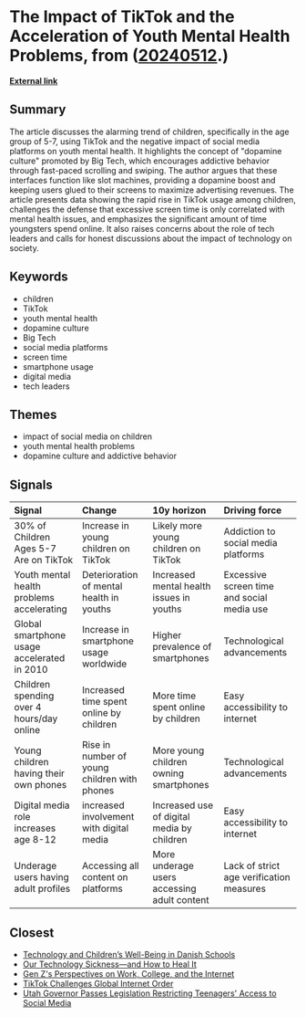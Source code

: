 # __The Impact of TikTok and the Acceleration of Youth Mental Health Problems__, from ([20240512](https://kghosh.substack.com/p/20240512).)

__[External link](https://www.honest-broker.com/p/30-of-children-ages-5-7-are-on-tiktok)__



## Summary

The article discusses the alarming trend of children, specifically in the age group of 5-7, using TikTok and the negative impact of social media platforms on youth mental health. It highlights the concept of "dopamine culture" promoted by Big Tech, which encourages addictive behavior through fast-paced scrolling and swiping. The author argues that these interfaces function like slot machines, providing a dopamine boost and keeping users glued to their screens to maximize advertising revenues. The article presents data showing the rapid rise in TikTok usage among children, challenges the defense that excessive screen time is only correlated with mental health issues, and emphasizes the significant amount of time youngsters spend online. It also raises concerns about the role of tech leaders and calls for honest discussions about the impact of technology on society.

## Keywords

* children
* TikTok
* youth mental health
* dopamine culture
* Big Tech
* social media platforms
* screen time
* smartphone usage
* digital media
* tech leaders

## Themes

* impact of social media on children
* youth mental health problems
* dopamine culture and addictive behavior

## Signals

| Signal                                      | Change                                       | 10y horizon                                 | Driving force                              |
|:--------------------------------------------|:---------------------------------------------|:--------------------------------------------|:-------------------------------------------|
| 30% of Children Ages 5-7 Are on TikTok      | Increase in young children on TikTok         | Likely more young children on TikTok        | Addiction to social media platforms        |
| Youth mental health problems accelerating   | Deterioration of mental health in youths     | Increased mental health issues in youths    | Excessive screen time and social media use |
| Global smartphone usage accelerated in 2010 | Increase in smartphone usage worldwide       | Higher prevalence of smartphones            | Technological advancements                 |
| Children spending over 4 hours/day online   | Increased time spent online by children      | More time spent online by children          | Easy accessibility to internet             |
| Young children having their own phones      | Rise in number of young children with phones | More young children owning smartphones      | Technological advancements                 |
| Digital media role increases age 8-12       | increased involvement with digital media     | Increased use of digital media by children  | Easy accessibility to internet             |
| Underage users having adult profiles        | Accessing all content on platforms           | More underage users accessing adult content | Lack of strict age verification measures   |

## Closest

* [Technology and Children’s Well-Being in Danish Schools](17ac55c1f87675e075557fa4fa5ba14e)
* [Our Technology Sickness—and How to Heal It](c1bb890337ef382bfaa5720c9fd05134)
* [Gen Z's Perspectives on Work, College, and the Internet](644ce4dcf74e76970fd0526ca1abf551)
* [TikTok Challenges Global Internet Order](8086bf4a53c711deb15d6bea523e85f9)
* [Utah Governor Passes Legislation Restricting Teenagers' Access to Social Media](3f7f68f94d44849513156aae48ee013f)